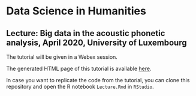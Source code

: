 # Data Science in Humanities

## Lecture: Big data in the acoustic phonetic analysis, April 2020, University of Luxembourg

The tutorial will be given in a Webex session.

The generated HTML page of this tutorial is available [here](https://petergilles.github.io/Data_Science_Humanities/index.nb.html).

In case you want to replicate the code from the tutorial, you can clone this repository and open the R notebook `Lecture.Rmd` in `RStudio`.

